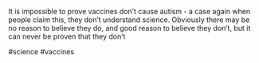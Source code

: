 It is impossible to prove vaccines don’t cause autism - a case again when people claim this, they don’t understand science. Obviously there may be no reason to believe they do, and good reason to believe they don’t, but it can never be proven that they don’t

#science #vaccines